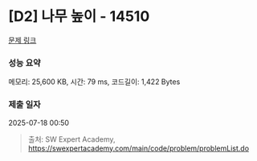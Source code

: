 # [D2] 나무 높이 - 14510 

[문제 링크](https://swexpertacademy.com/main/code/problem/problemDetail.do?contestProbId=AYFofW8qpXYDFAR4) 

### 성능 요약

메모리: 25,600 KB, 시간: 79 ms, 코드길이: 1,422 Bytes

### 제출 일자

2025-07-18 00:50



> 출처: SW Expert Academy, https://swexpertacademy.com/main/code/problem/problemList.do